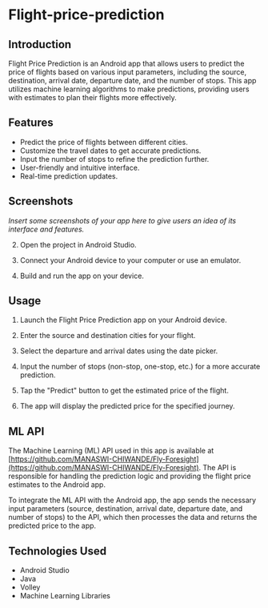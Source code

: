 # Flight-price-prediction

## Introduction

Flight Price Prediction is an Android app that allows users to predict the price of flights based on various input parameters, including the source, destination, arrival date, departure date, and the number of stops. This app utilizes machine learning algorithms to make predictions, providing users with estimates to plan their flights more effectively.

## Features

- Predict the price of flights between different cities.
- Customize the travel dates to get accurate predictions.
- Input the number of stops to refine the prediction further.
- User-friendly and intuitive interface.
- Real-time prediction updates.

## Screenshots

_Insert some screenshots of your app here to give users an idea of its interface and features._


2. Open the project in Android Studio.

3. Connect your Android device to your computer or use an emulator.

4. Build and run the app on your device.

## Usage

1. Launch the Flight Price Prediction app on your Android device.

2. Enter the source and destination cities for your flight.

3. Select the departure and arrival dates using the date picker.

4. Input the number of stops (non-stop, one-stop, etc.) for a more accurate prediction.

5. Tap the "Predict" button to get the estimated price of the flight.

6. The app will display the predicted price for the specified journey.

## ML API

The Machine Learning (ML) API used in this app is available at [https://github.com/MANASWI-CHIWANDE/Fly-Foresight](https://github.com/MANASWI-CHIWANDE/Fly-Foresight). The API is responsible for handling the prediction logic and providing the flight price estimates to the Android app.

To integrate the ML API with the Android app, the app sends the necessary input parameters (source, destination, arrival date, departure date, and number of stops) to the API, which then processes the data and returns the predicted price to the app.

## Technologies Used

- Android Studio
- Java 
- Volley
- Machine Learning Libraries 
